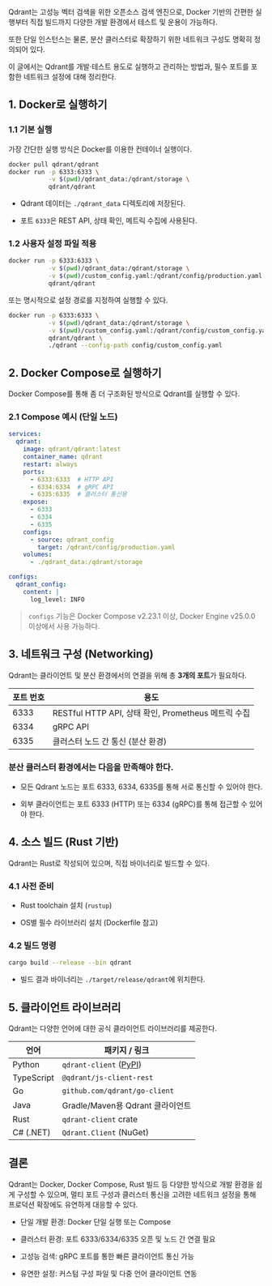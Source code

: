 Qdrant는 고성능 벡터 검색을 위한 오픈소스 검색 엔진으로, Docker 기반의 간편한 실행부터 직접 빌드까지 다양한 개발 환경에서 테스트 및 운용이 가능하다. 

또한 단일 인스턴스는 물론, 분산 클러스터로 확장하기 위한 네트워크 구성도 명확히 정의되어 있다.

이 글에서는 Qdrant를 개발·테스트 용도로 실행하고 관리하는 방법과, 필수 포트를 포함한 네트워크 설정에 대해 정리한다.


## 1. Docker로 실행하기

### 1.1 기본 실행

가장 간단한 실행 방식은 Docker를 이용한 컨테이너 실행이다.

```bash
docker pull qdrant/qdrant
docker run -p 6333:6333 \
           -v $(pwd)/qdrant_data:/qdrant/storage \
           qdrant/qdrant
```

- Qdrant 데이터는 `./qdrant_data` 디렉토리에 저장된다.
    
- 포트 `6333`은 REST API, 상태 확인, 메트릭 수집에 사용된다.

### 1.2 사용자 설정 파일 적용

```bash
docker run -p 6333:6333 \
           -v $(pwd)/qdrant_data:/qdrant/storage \
           -v $(pwd)/custom_config.yaml:/qdrant/config/production.yaml \
           qdrant/qdrant
```

또는 명시적으로 설정 경로를 지정하여 실행할 수 있다.

```bash
docker run -p 6333:6333 \
           -v $(pwd)/qdrant_data:/qdrant/storage \
           -v $(pwd)/custom_config.yaml:/qdrant/config/custom_config.yaml \
           qdrant/qdrant \
           ./qdrant --config-path config/custom_config.yaml
```


## 2. Docker Compose로 실행하기

Docker Compose를 통해 좀 더 구조화된 방식으로 Qdrant를 실행할 수 있다.

### 2.1 Compose 예시 (단일 노드)

```yaml
services:
  qdrant:
    image: qdrant/qdrant:latest
    container_name: qdrant
    restart: always
    ports:
      - 6333:6333  # HTTP API
      - 6334:6334  # gRPC API
      - 6335:6335  # 클러스터 통신용
    expose:
      - 6333
      - 6334
      - 6335
    configs:
      - source: qdrant_config
        target: /qdrant/config/production.yaml
    volumes:
      - ./qdrant_data:/qdrant/storage

configs:
  qdrant_config:
    content: |
      log_level: INFO
```

> `configs` 기능은 Docker Compose v2.23.1 이상, Docker Engine v25.0.0 이상에서 사용 가능하다.


## 3. 네트워크 구성 (Networking)

Qdrant는 클라이언트 및 분산 환경에서의 연결을 위해 총 **3개의 포트**가 필요하다.

|포트 번호|용도|
|---|---|
|6333|RESTful HTTP API, 상태 확인, Prometheus 메트릭 수집|
|6334|gRPC API|
|6335|클러스터 노드 간 통신 (분산 환경)|

### 분산 클러스터 환경에서는 다음을 만족해야 한다.

- 모든 Qdrant 노드는 포트 6333, 6334, 6335를 통해 서로 통신할 수 있어야 한다.
    
- 외부 클라이언트는 포트 6333 (HTTP) 또는 6334 (gRPC)를 통해 접근할 수 있어야 한다.


## 4. 소스 빌드 (Rust 기반)

Qdrant는 Rust로 작성되어 있으며, 직접 바이너리로 빌드할 수 있다.

### 4.1 사전 준비

- Rust toolchain 설치 (`rustup`)
    
- OS별 필수 라이브러리 설치 (Dockerfile 참고)

### 4.2 빌드 명령

```bash
cargo build --release --bin qdrant
```

- 빌드 결과 바이너리는 `./target/release/qdrant`에 위치한다.


## 5. 클라이언트 라이브러리

Qdrant는 다양한 언어에 대한 공식 클라이언트 라이브러리를 제공한다.

|언어|패키지 / 링크|
|---|---|
|Python|`qdrant-client` ([PyPI](https://pypi.org/project/qdrant-client/))|
|TypeScript|`@qdrant/js-client-rest`|
|Go|`github.com/qdrant/go-client`|
|Java|Gradle/Maven용 Qdrant 클라이언트|
|Rust|`qdrant-client` crate|
|C# (.NET)|`Qdrant.Client` (NuGet)|


## 결론

Qdrant는 Docker, Docker Compose, Rust 빌드 등 다양한 방식으로 개발 환경을 쉽게 구성할 수 있으며, 멀티 포트 구성과 클러스터 통신을 고려한 네트워크 설정을 통해 프로덕션 확장에도 유연하게 대응할 수 있다.

- 단일 개발 환경: Docker 단일 실행 또는 Compose
    
- 클러스터 환경: 포트 6333/6334/6335 오픈 및 노드 간 연결 필요
    
- 고성능 검색: gRPC 포트를 통한 빠른 클라이언트 통신 가능
    
- 유연한 설정: 커스텀 구성 파일 및 다중 언어 클라이언트 연동